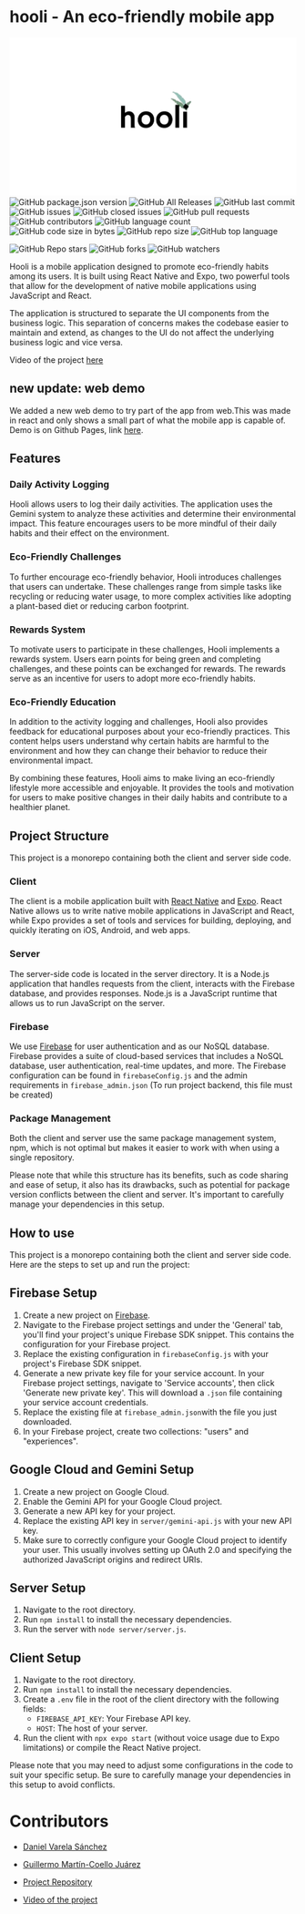 # hooli - An eco-friendly mobile app

![Hooli Logo](./assets/hooli.png)
![GitHub package.json version](https://img.shields.io/github/package-json/v/team-hashing/hooli)
![GitHub All Releases](https://img.shields.io/github/downloads/team-hashing/hooli/total)
![GitHub last commit](https://img.shields.io/github/last-commit/team-hashing/hooli)
![GitHub issues](https://img.shields.io/github/issues-raw/team-hashing/hooli)
![GitHub closed issues](https://img.shields.io/github/issues-closed-raw/team-hashing/hooli)
![GitHub pull requests](https://img.shields.io/github/issues-pr-raw/team-hashing/hooli)
![GitHub contributors](https://img.shields.io/github/contributors/team-hashing/hooli)
![GitHub language count](https://img.shields.io/github/languages/count/team-hashing/hooli)
![GitHub code size in bytes](https://img.shields.io/github/languages/code-size/team-hashing/hooli)
![GitHub repo size](https://img.shields.io/github/repo-size/team-hashing/hooli)
![GitHub top language](https://img.shields.io/github/languages/top/team-hashing/hooli)

![GitHub Repo stars](https://img.shields.io/github/stars/team-hashing/hooli?style=social)
![GitHub forks](https://img.shields.io/github/forks/team-hashing/hooli?style=social)
![GitHub watchers](https://img.shields.io/github/watchers/team-hashing/hooli?style=social)

Hooli is a mobile application designed to promote eco-friendly habits among its users. It is built using React Native and Expo, two powerful tools that allow for the development of native mobile applications using JavaScript and React.

The application is structured to separate the UI components from the business logic. This separation of concerns makes the codebase easier to maintain and extend, as changes to the UI do not affect the underlying business logic and vice versa.

Video of the project [here](https://www.youtube.com/watch?v=4azPGzbJKRg)

## new update: web demo
We added a new web demo to try part of the app from web.This was made in react and only shows a small part of what the mobile app is capable of. Demo is on Github Pages, link [here](https://team-hashing.github.io/hooli/).

## Features

### Daily Activity Logging

Hooli allows users to log their daily activities. The application uses the Gemini system to analyze these activities and determine their environmental impact. This feature encourages users to be more mindful of their daily habits and their effect on the environment.

### Eco-Friendly Challenges

To further encourage eco-friendly behavior, Hooli introduces challenges that users can undertake. These challenges range from simple tasks like recycling or reducing water usage, to more complex activities like adopting a plant-based diet or reducing carbon footprint.

### Rewards System

To motivate users to participate in these challenges, Hooli implements a rewards system. Users earn points for being green and completing challenges, and these points can be exchanged for rewards. The rewards serve as an incentive for users to adopt more eco-friendly habits.

### Eco-Friendly Education

In addition to the activity logging and challenges, Hooli also provides feedback for educational purposes about your eco-friendly practices. This content helps users understand why certain habits are harmful to the environment and how they can change their behavior to reduce their environmental impact.

By combining these features, Hooli aims to make living an eco-friendly lifestyle more accessible and enjoyable. It provides the tools and motivation for users to make positive changes in their daily habits and contribute to a healthier planet.


## Project Structure

This project is a monorepo containing both the client and server side code. 

### Client

The client is a mobile application built with [React Native](https://reactnative.dev/) and [Expo](https://expo.dev/). React Native allows us to write native mobile applications in JavaScript and React, while Expo provides a set of tools and services for building, deploying, and quickly iterating on iOS, Android, and web apps.

### Server

The server-side code is located in the server directory. It is a Node.js application that handles requests from the client, interacts with the Firebase database, and provides responses. Node.js is a JavaScript runtime that allows us to run JavaScript on the server.

### Firebase

We use [Firebase](https://firebase.google.com/) for user authentication and as our NoSQL database. Firebase provides a suite of cloud-based services that includes a NoSQL database, user authentication, real-time updates, and more. The Firebase configuration can be found in `firebaseConfig.js` and the admin requirements in `firebase_admin.json` (To run project backend, this file must be created)

### Package Management

Both the client and server use the same package management system, npm, which is not optimal but makes it easier to work with when using a single repository. 

Please note that while this structure has its benefits, such as code sharing and ease of setup, it also has its drawbacks, such as potential for package version conflicts between the client and server. It's important to carefully manage your dependencies in this setup.

## How to use

This project is a monorepo containing both the client and server side code. Here are the steps to set up and run the project:

## Firebase Setup

1. Create a new project on [Firebase](https://firebase.google.com/).
2. Navigate to the Firebase project settings and under the 'General' tab, you'll find your project's unique Firebase SDK snippet. This contains the configuration for your Firebase project.
3. Replace the existing configuration in `firebaseConfig.js` with your project's Firebase SDK snippet.
4. Generate a new private key file for your service account. In your Firebase project settings, navigate to 'Service accounts', then click 'Generate new private key'. This will download a `.json` file containing your service account credentials.
5. Replace the existing file at `firebase_admin.json`with the file you just downloaded.
6. In your Firebase project, create two collections: "users" and "experiences".

## Google Cloud and Gemini Setup
1. Create a new project on Google Cloud.
2. Enable the Gemini API for your Google Cloud project.
3. Generate a new API key for your project.
4. Replace the existing API key in `server/gemini-api.js` with your new API key.
5. Make sure to correctly configure your Google Cloud project to identify your user. This usually involves setting up OAuth 2.0 and specifying the authorized JavaScript origins and redirect URIs.


## Server Setup

1. Navigate to the root directory.
2. Run `npm install` to install the necessary dependencies.
3. Run the server with `node server/server.js`.

## Client Setup

1. Navigate to the root directory.
2. Run `npm install` to install the necessary dependencies.
3. Create a `.env` file in the root of the client directory with the following fields:
    - `FIREBASE_API_KEY`: Your Firebase API key.
    - `HOST`: The host of your server.
4. Run the client with `npx expo start` (without voice usage due to Expo limitations) or compile the React Native project.

Please note that you may need to adjust some configurations in the code to suit your specific setup. Be sure to carefully manage your dependencies in this setup to avoid conflicts.

# Contributors

- [Daniel Varela Sánchez](https://github.com/danivs10)
- [Guillermo Martín-Coello Juárez](https://github.com/Gmarcoel)

- [Project Repository](https://github.com/team-hashing/hooli)
- [Video of the project](https://www.youtube.com/watch?v=4azPGzbJKRg)